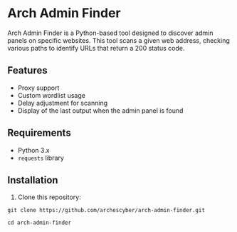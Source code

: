 # Arch Admin Finder

Arch Admin Finder is a Python-based tool designed to discover admin panels on specific websites. This tool scans a given web address, checking various paths to identify URLs that return a 200 status code.

## Features

- Proxy support
- Custom wordlist usage
- Delay adjustment for scanning
- Display of the last output when the admin panel is found

## Requirements

- Python 3.x
- `requests` library

## Installation

1. Clone this repository:

```
git clone https://github.com/archescyber/arch-admin-finder.git
```

```
cd arch-admin-finder
```

